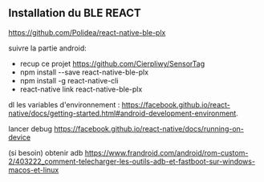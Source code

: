 ## Installation du BLE REACT
https://github.com/Polidea/react-native-ble-plx  

suivre la partie android:  
* recup ce projet https://github.com/Cierpliwy/SensorTag  
* npm install --save react-native-ble-plx
* npm install -g react-native-cli
* react-native link react-native-ble-plx

dl les variables d'environnement : https://facebook.github.io/react-native/docs/getting-started.html#android-development-environment.  

lancer debug https://facebook.github.io/react-native/docs/running-on-device  

(si besoin) obtenir adb https://www.frandroid.com/android/rom-custom-2/403222_comment-telecharger-les-outils-adb-et-fastboot-sur-windows-macos-et-linux  
 
 
